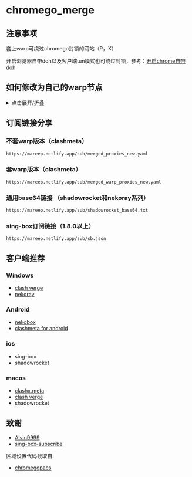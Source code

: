 # chromego_merge

## 注意事项

套上warp可绕过chromego封锁的网站（P，X）

开启浏览器自带doh以及客户端tun模式也可绕过封锁，参考：[开启chrome自带doh](https://blog.misaka.rest/2023/10/30/enable-doh-ech)

## 如何修改为自己的warp节点

<details>
  <summary>点击展开/折叠</summary>

可以用warp+机器人和提取wg节点替换掉配置文件中的wg信息

[warp提取wireguard网站](https://replit.com/@misaka-blog/wgcf-profile-generator)

[warp+机器人](https://t.me/generatewarpplusbot)

</details>

## 订阅链接分享

### 不套warp版本（clashmeta）

```
https://mareep.netlify.app/sub/merged_proxies_new.yaml
```
### 套warp版本（clashmeta）

```
https://mareep.netlify.app/sub/merged_warp_proxies_new.yaml
```

### 通用base64链接 （shadowrocket和nekoray系列）
```
https://mareep.netlify.app/sub/shadowrocket_base64.txt
```

### sing-box订阅链接（1.8.0以上）

```
https://mareep.netlify.app/sub/sb.json
```


## 客户端推荐

### Windows

- [clash verge](https://github.com/clash-verge-rev/clash-verge-rev) 
- [nekoray](https://github.com/MatsuriDayo/nekoray)

### Android

- [nekobox](https://github.com/MatsuriDayo/NekoBoxForAndroid)
- [clashmeta for android](https://github.com/MetaCubeX/ClashMetaForAndroid/releases)

### ios

- sing-box
- shadowrocket

### macos

- [clashx.meta](https://github.com/MetaCubeX/ClashX.Meta/releases)
- [clash verge](https://github.com/clash-verge-rev/clash-verge-rev) 
- shadowrocket

## 致谢

- [Alvin9999](https://github.com/Alvin9999/pac2/tree/master)
- [sing-box-subscribe](https://github.com/Toperlock/sing-box-subscribe)

区域设置代码截取自:

- [chromegopacs](https://github.com/markbang/chromegopacs)